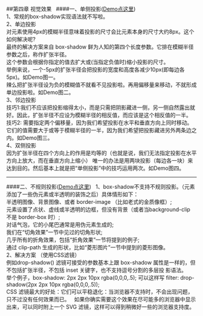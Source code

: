 ##第四章 视觉效果  
####一、单侧投影([Demo点这里](http://runjs.cn/code/h7z1dee8))  
1、常规的box-shadow实现语法就不写啦。  
2、单边投影  
对元素使用4px的模糊半径意味着投影的尺寸会比元素本身的尺寸大约8px。这个如何解决呢?   
最终的解决方案来自 box-shadow 鲜为人知的第四个长度参数。它排在模糊半径参数之后，称作扩张半径。  
这个参数会根据你指定的值去扩大或(当指定负值时)缩小投影的尺寸。  
举例来说，一个-5px的扩张半径会把投影的宽度和高度各减少10px(即每边各5px)。如Demo图一。   
辣么把扩张半径设为负的模糊值不就看不见投影啦。再用偏移量来移动，不就形成单边投影啦。如Demo图二。  
3、邻边投影   
技巧1:我们不应该把投影缩得太小，而是只需把阴影藏进一侧，另一侧自然露出就好。因此，扩张半径不应设为模糊半径的相反值，而应该是这个相反值的一半。  
技巧2: 需要指定两个偏移量，因为我们希望投影在水平和垂直方向上同时移动。它们的值需要大于或等于模糊半径的一半，因为我们希望把投影藏进另外两条边之内。如Demo图三。  
4、双侧投影  
因为扩张半径在四个方向上的作用是均等的（也就是说，我们无法指定投影在水平方向上放大，而在垂直方向上缩小）
唯一的办法是用两块投影（每边各一块）来达到目的。然后基本上就是把“单侧投影”中的技巧运用两次。如Demo图四。
***
####二、不规则投影([Demo点这里](http://runjs.cn/code/rwlu3nsx))  
1、box-shadow不支持不规则投影。（元素添加了一些伪元素或半透明的装饰之后）具体情形如下：   
半透明图像、背景图像、或者 border-image （比如老式的金质像框）;   
元素设置了点状、虚线或半透明的边框，但没有背景（或者当background-clip 不是 border-box 时）;    
对话气泡，它的小尾巴通常是用伪元素生成的;  
我们在“切角效果”一节中见过的切角形状;  
几乎所有的折角效果，包括“折角效果”一节将提到的例子;  
通过 clip-path 生成的形状，比如“菱形图片”一节中提到的菱形图像。  
2、解决方案 （使用CSS滤镜）  
例如drop-shadow() 滤镜可接受的参数基本上跟 box-shadow 属性是一样的，但不包括扩张半径，不包括 inset 关键字，也不支持逗号分割的多层投
影语法。  
举个例子，box-shadow: 2px 2px 10px rgba(0,0,0,.5); 可以这样写  filter: drop-shadow(2px 2px 10px rgba(0,0,0,.5));  
CSS 滤镜最大的好处：它们可以平稳退化：当浏览器不支持时，不会出现问题，只不过没有任何效果而已。  
如果你确实需要这个效果在尽可能多的浏览器中显示出来，可以同时附上一个 SVG 滤镜，这样可以得到稍微好一些的浏览器支持度。   






